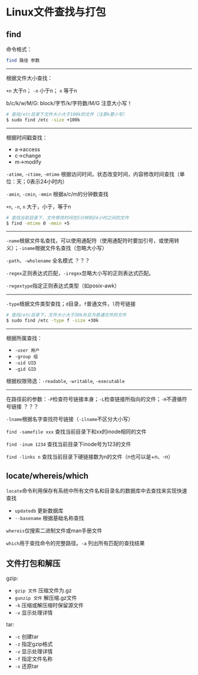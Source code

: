 # Linux文件查找与打包

## find

命令格式：

``` Bash
find 路径 参数
```

-----

根据文件大小查找：

`+n` 大于n；   `-n` 小于n；  `n` 等于n

b/c/k/w/M/G: block/字节/k/字符数/M/G  注意大小写！

``` Bash
# 查找/etc目录下文件大小大于100k的文件（注意k要小写）
$ sudo find /etc -size +100k
```

-----

根据时间戳查找：

* a->access
* c->change
* m->modify

`-atime`, `-ctime`, `-mtime` 根据访问时间，状态改变时间，内容修改时间查找（单位：天；0表示24小时内）

`-amin`, `-cmin`, `-mmin` 根据a/c/m的分钟数查找

`+n`, `-n`, `n` 大于，小于，等于n

``` Bash
# 查找当前目录下，文件修改时间在5分钟到24小时之间的文件
$ find -mtime 0 -mmin +5
```

-----

`-name`根据文件名查找，可以使用通配符（使用通配符时要加引号，或使用转义）；`-iname`根据文件名查找（忽略大小写）

`-path`、`-wholename` 全名模式  ？？？

`-regex`正则表达式匹配，`-iregex`忽略大小写的正则表达式匹配。

`-regextype`指定正则表达式类型（如posix-awk）

-----

`-type`根据文件类型查找；`d`目录，`f`普通文件，`l`符号链接

```Bash
# 查找/etc目录下，文件大小大于30k并且为普通文件的文件
$ sudo find /etc -type f -size +30k
```
-----

根据所属查找：

* `-user 用户`
* `-group 组`
* `-uid UID`
* `-gid GID`

根据权限筛选：`-readable`, `-writable`, `-executable`

-----

在路径前的参数：`-P`检查符号链接本身；`-L`检查链接所指向的文件；`-H`不遵循符号链接   ？？？

`-lname`根据名字查找符号链接（`-ilname`不区分大小写）

`find -samefile xxx` 查找当前目录下和xx的inode相同的文件

`find -inum 1234` 查找当前目录下inode号为123的文件

`find -links n` 查找当前目录下硬链接数为n的文件（n也可以是+n、-n）

## locate/whereis/which

`locate`命令利用保存有系统中所有文件名和目录名的数据库中去查找来实现快速查找

* `updatedb` 更新数据库
* `--basename` 根据基础名称查找

`whereis`仅搜索二进制文件或man手册文件

`which`用于查找命令的完整路径。`-a` 列出所有匹配的查找结果

## 文件打包和解压

gzip:

* `gzip 文件` 压缩文件为.gz
* `gunzip 文件` 解压缩.gz文件
* `-k` 压缩或解压缩时保留源文件
* `-v` 显示处理详情

tar:

* `-c` 创建tar
* `-z` 指定gzip格式
* `-v` 显示处理详情
* `-f` 指定文件名称
* `-x` 还原tar


